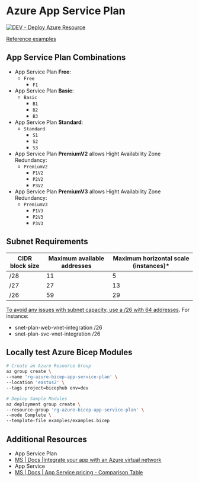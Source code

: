 # Azure App Service Plan

[![DEV - Deploy Azure Resource](https://github.com/ArtiomLK/azure-bicep-app-service-plan/actions/workflows/dev.orchestrator.yml/badge.svg?branch=main&event=push)](https://github.com/ArtiomLK/azure-bicep-app-service-plan/actions/workflows/dev.orchestrator.yml)

[Reference examples][1]

## App Service Plan Combinations

- App Service Plan **Free**:
  - `Free`
    - `F1`
- App Service Plan **Basic**:
  - `Basic`
    - `B1`
    - `B2`
    - `B3`
- App Service Plan **Standard**:
  - `Standard`
    - `S1`
    - `S2`
    - `S3`
- App Service Plan **PremiumV2** allows Hight Availability Zone Redundancy:
  - `PremiumV2`
    - `P1V2`
    - `P2V2`
    - `P3V2`
- App Service Plan **PremiumV3** allows Hight Availability Zone Redundancy:
  - `PremiumV3`
    - `P1V3`
    - `P2V3`
    - `P3V3`

## Subnet Requirements

| CIDR block size | Maximum available addresses | Maximum horizontal scale (instances)* |
| --------------- | --------------------------- | ------------------------------------- |
| /28             | 11                          | 5                                     |
| /27             | 27                          | 13                                    |
| /26             | 59                          | 29                                    |

[To avoid any issues with subnet capacity, use a /26 with 64 addresses][4]. For instance:

- snet-plan-web-vnet-integration /26
- snet-plan-svc-vnet-integration /26

## Locally test Azure Bicep Modules

```bash
# Create an Azure Resource Group
az group create \
--name 'rg-azure-bicep-app-service-plan' \
--location 'eastus2' \
--tags project=bicephub env=dev

# Deploy Sample Modules
az deployment group create \
--resource-group 'rg-azure-bicep-app-service-plan' \
--mode Complete \
--template-file examples/examples.bicep
```

## Additional Resources

- App Service Plan
- [MS | Docs |Integrate your app with an Azure virtual network][3]
- App Service
- [MS | Docs | App Service pricing - Comparison Table][2]

[1]: ./examples/examples.bicep
[2]: https://azure.microsoft.com/en-us/pricing/details/app-service/windows/
[3]: https://learn.microsoft.com/en-us/azure/app-service/overview-vnet-integration
[4]: https://learn.microsoft.com/en-us/azure/app-service/overview-vnet-integration#subnet-requirements
